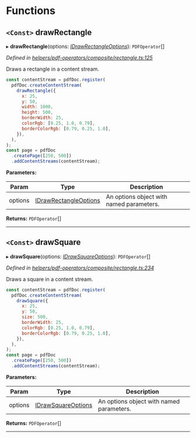 

# Functions

<a id="drawrectangle"></a>

## `<Const>` drawRectangle

▸ **drawRectangle**(options: *[IDrawRectangleOptions](../interfaces/_helpers_pdf_operators_composite_rectangle_.idrawrectangleoptions.md)*): `PDFOperator`[]

*Defined in [helpers/pdf-operators/composite/rectangle.ts:125](https://github.com/Hopding/pdf-lib/blob/dd3a0e3/src/helpers/pdf-operators/composite/rectangle.ts#L125)*

Draws a rectangle in a content stream.

```javascript
const contentStream = pdfDoc.register(
  pdfDoc.createContentStream(
    drawRectangle({
      x: 25,
      y: 50,
      width: 1000,
      height: 500,
      borderWidth: 25,
      colorRgb: [0.25, 1.0, 0.79],
      borderColorRgb: [0.79, 0.25, 1.0],
    }),
  ),
);
const page = pdfDoc
  .createPage([250, 500])
  .addContentStreams(contentStream);
```

**Parameters:**

| Param | Type | Description |
| ------ | ------ | ------ |
| options | [IDrawRectangleOptions](../interfaces/_helpers_pdf_operators_composite_rectangle_.idrawrectangleoptions.md) |  An options object with named parameters. |

**Returns:** `PDFOperator`[]

___
<a id="drawsquare"></a>

## `<Const>` drawSquare

▸ **drawSquare**(options: *[IDrawSquareOptions](../interfaces/_helpers_pdf_operators_composite_rectangle_.idrawsquareoptions.md)*): `PDFOperator`[]

*Defined in [helpers/pdf-operators/composite/rectangle.ts:234](https://github.com/Hopding/pdf-lib/blob/dd3a0e3/src/helpers/pdf-operators/composite/rectangle.ts#L234)*

Draws a square in a content stream.

```javascript
const contentStream = pdfDoc.register(
  pdfDoc.createContentStream(
    drawSquare({
      x: 25,
      y: 50,
      size: 500,
      borderWidth: 25,
      colorRgb: [0.25, 1.0, 0.79],
      borderColorRgb: [0.79, 0.25, 1.0],
    }),
  ),
);
const page = pdfDoc
  .createPage([250, 500])
  .addContentStreams(contentStream);
```

**Parameters:**

| Param | Type | Description |
| ------ | ------ | ------ |
| options | [IDrawSquareOptions](../interfaces/_helpers_pdf_operators_composite_rectangle_.idrawsquareoptions.md) |  An options object with named parameters. |

**Returns:** `PDFOperator`[]

___

